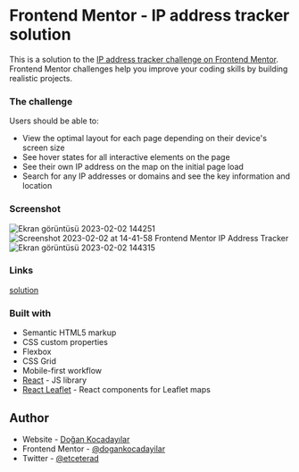 # Frontend Mentor - IP address tracker solution

This is a solution to the [IP address tracker challenge on Frontend Mentor](https://www.frontendmentor.io/challenges/ip-address-tracker-I8-0yYAH0). Frontend Mentor challenges help you improve your coding skills by building realistic projects.

### The challenge

Users should be able to:

- View the optimal layout for each page depending on their device's screen size
- See hover states for all interactive elements on the page
- See their own IP address on the map on the initial page load
- Search for any IP addresses or domains and see the key information and location

### Screenshot

![Ekran görüntüsü 2023-02-02 144251](https://user-images.githubusercontent.com/75983262/216316016-bf85ed12-c8e4-41f5-adc7-f711146e9940.png)
![Screenshot 2023-02-02 at 14-41-58 Frontend Mentor IP Address Tracker](https://user-images.githubusercontent.com/75983262/216316032-2c147aaa-d207-417a-ba6c-f8c4005921c8.png)
![Ekran görüntüsü 2023-02-02 144315](https://user-images.githubusercontent.com/75983262/216316036-595f5f5b-d4ed-489a-b6bf-7aba49ecec8a.png)

### Links

[solution](https://your-solution-url.com)

### Built with

- Semantic HTML5 markup
- CSS custom properties
- Flexbox
- CSS Grid
- Mobile-first workflow
- [React](https://reactjs.org/) - JS library
- [React Leaflet](https://react-leaflet.js.org/) - React components for Leaflet maps

## Author

- Website - [Doğan Kocadayılar](https://github.com/dogankocadayilar)
- Frontend Mentor - [@dogankocadayilar](https://www.frontendmentor.io/profile/dogankocadayilar)
- Twitter - [@etceterad](https://www.twitter.com/etceterad)

